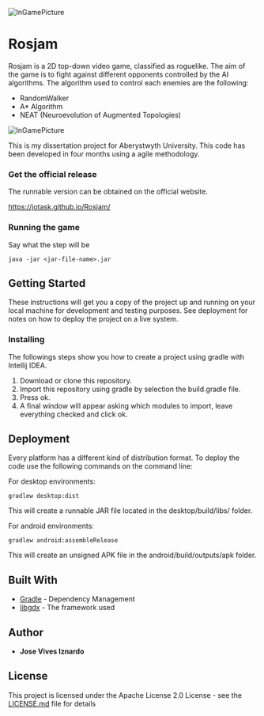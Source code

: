 
![InGamePicture](http://gdurl.com/wkrP)

# Rosjam

Rosjam is a 2D top-down video game, classified as roguelike. The aim of the game is to fight against different opponents controlled by the AI algorithms.
The algorithm used to control each enemies are the following:
* RandomWalker
* A* Algorithm
* NEAT (Neuroevolution of Augmented Topologies)


![InGamePicture](http://gdurl.com/C59W)


This is my dissertation project for Aberystwyth University. This code has been developed in four months using a agile methodology.

### Get the official release
The runnable version can be obtained on the official website.

https://jotask.github.io/Rosjam/

### Running the game
Say what the step will be

```
java -jar <jar-file-name>.jar
```

## Getting Started

These instructions will get you a copy of the project up and running on your local machine for development and testing purposes. See deployment for notes on how to deploy the project on a live system.

### Installing

The followings steps show you how to create a project using gradle with Intellij IDEA.
1. Download or clone this repository.
2. Import this repository using gradle by selection the build.gradle file.
3. Press ok.
4. A final window will appear asking which modules to import, leave everything checked and click ok.

## Deployment

Every platform has a different kind of distribution format. To deploy the code use the following commands on the command line:

For desktop environments:
```
gradlew desktop:dist
```

This will create a runnable JAR file located in the desktop/build/libs/ folder.

For android environments:
```
gradlew android:assembleRelease
```

This will create an unsigned APK file in the android/build/outputs/apk folder. 

## Built With

* [Gradle](https://gradle.org/) - Dependency Management
* [libgdx](https://libgdx.badlogicgames.com/) - The framework used

## Author

* **Jose Vives Iznardo**

## License

This project is licensed under the Apache License 2.0 License - see the [LICENSE.md](LICENSE.md) file for details

